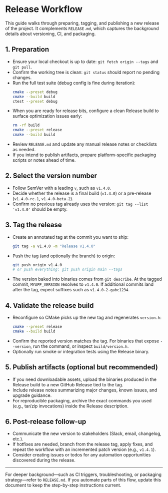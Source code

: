 # Release Workflow

This guide walks through preparing, tagging, and publishing a new release of the project. It complements `RELEASE.md`, which captures the background details about versioning, CI, and packaging.

## 1. Preparation

- Ensure your local checkout is up to date: `git fetch origin --tags` and `git pull`.
- Confirm the working tree is clean: `git status` should report no pending changes.
- Run the full test suite (debug config is fine during iteration):
  ```bash
  cmake --preset debug
  cmake --build build
  ctest --preset debug
  ```
- When you are ready for release bits, configure a clean Release build to surface optimization issues early:
  ```bash
  rm -rf build
  cmake --preset release
  cmake --build build
  ```
- Review `RELEASE.md` and update any manual release notes or checklists as needed.
- If you intend to publish artifacts, prepare platform-specific packaging scripts or notes ahead of time.

## 2. Select the version number

- Follow SemVer with a leading `v`, such as `v1.4.0`.
- Decide whether the release is a final build (`v1.4.0`) or a pre-release (`v1.4.0-rc.1`, `v1.4.0-beta.2`).
- Confirm no previous tag already uses the version: `git tag --list 'v1.4.0'` should be empty.

## 3. Tag the release

- Create an annotated tag at the commit you want to ship:
  ```bash
  git tag -a v1.4.0 -m "Release v1.4.0"
  ```
- Push the tag (and optionally the branch) to origin:
  ```bash
  git push origin v1.4.0
  # or push everything: git push origin main --tags
  ```
- The version baked into binaries comes from `git describe`. At the tagged commit, `MYAPP_VERSION` resolves to `v1.4.0`. If additional commits land after the tag, expect suffixes such as `v1.4.0-2-gabc1234`.

## 4. Validate the release build

- Reconfigure so CMake picks up the new tag and regenerates `version.h`:
  ```bash
  cmake --preset release
  cmake --build build
  ```
- Confirm the reported version matches the tag. For binaries that expose `--version`, run the command, or inspect `build/version.h`.
- Optionally run smoke or integration tests using the Release binary.

## 5. Publish artifacts (optional but recommended)

- If you need downloadable assets, upload the binaries produced in the Release build to a new GitHub Release tied to the tag.
- Include release notes summarizing major changes, known issues, and upgrade guidance.
- For reproducible packaging, archive the exact commands you used (e.g., tar/zip invocations) inside the Release description.

## 6. Post-release follow-up

- Communicate the new version to stakeholders (Slack, email, changelog, etc.).
- If hotfixes are needed, branch from the release tag, apply fixes, and repeat the workflow with an incremented patch version (e.g., `v1.4.1`).
- Consider creating issues or todos for any automation opportunities discovered during the release.

---

For deeper background—such as CI triggers, troubleshooting, or packaging strategy—refer to `RELEASE.md`. If you automate parts of this flow, update this document to keep the step-by-step instructions current.
